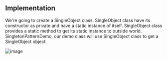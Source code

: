 ## Implementation

We're going to create a SingleObject class. SingleObject class have its constructor as private and 
have a static instance of itself.
SingleObject class provides a static method to get its static instance to outside world.
SingletonPatternDemo, our demo class will use SingleObject class to get a SingleObject object.

![image](https://github.com/user-attachments/assets/45af711f-7a3e-4bb8-a3cc-931cea65354b)
